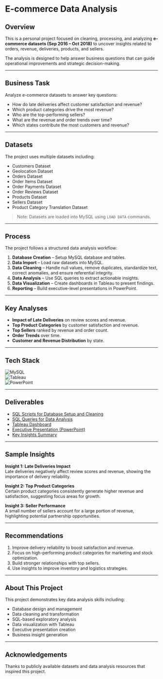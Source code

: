 # E-commerce Data Analysis  

## Overview  
This is a personal project focused on cleaning, processing, and analyzing **e-commerce datasets (Sep 2016 – Oct 2018)** to uncover insights related to orders, revenue, deliveries, products, and sellers.  

The analysis is designed to help answer business questions that can guide operational improvements and strategic decision-making.  

---

## Business Task  
Analyze e-commerce datasets to answer key questions:  
- How do late deliveries affect customer satisfaction and revenue?  
- Which product categories drive the most revenue?  
- Who are the top-performing sellers?  
- What are the revenue and order trends over time?  
- Which states contribute the most customers and revenue?  

---

## Datasets  
The project uses multiple datasets including:  

- Customers Dataset  
- Geolocation Dataset  
- Orders Dataset  
- Order Items Dataset  
- Order Payments Dataset  
- Order Reviews Dataset  
- Products Dataset  
- Sellers Dataset  
- Product Category Translation Dataset  

> Note: Datasets are loaded into MySQL using `LOAD DATA` commands.  

---

## Process  
The project follows a structured data analysis workflow:  

1. **Database Creation** – Setup MySQL database and tables.  
2. **Data Import** – Load raw datasets into MySQL.  
3. **Data Cleaning** – Handle null values, remove duplicates, standardize text, correct anomalies, and ensure referential integrity.  
4. **Data Analysis** – Use SQL queries to extract actionable insights.  
5. **Data Visualization** – Create dashboards in Tableau to present findings.  
6. **Reporting** – Build executive-level presentations in PowerPoint.  

---

## Key Analyses  
- **Impact of Late Deliveries** on review scores and revenue.  
- **Top Product Categories** by customer satisfaction and revenue.  
- **Top Sellers** ranked by revenue and order count.  
- **Order Trends** over time.  
- **Customer and Revenue Distribution** by state.  

---

## Tech Stack  
![MySQL](https://img.shields.io/badge/-MySQL-blue?logo=mysql&logoColor=white)  
![Tableau](https://img.shields.io/badge/-Tableau-blue?logo=tableau&logoColor=white)  
![PowerPoint](https://img.shields.io/badge/-PowerPoint-orange?logo=microsoft-powerpoint&logoColor=white)  

---

## Deliverables  
- [SQL Scripts for Database Setup and Cleaning](./scripts/data_cleaning.sql)  
- [SQL Queries for Data Analysis](./scripts/data_analysis.sql)  
- [Tableau Dashboard](./dashboard/ecommerce_dashboard.twbx)  
- [Executive Presentation (PowerPoint)](./deliverables/Ecommerce_Analysis_Presentation.pptx)  
- [Key Insights Summary](./deliverables/Key_Insights_Report.pdf)  

---

## Sample Insights  

**Insight 1: Late Deliveries Impact**  
Late deliveries negatively affect review scores and revenue, showing the importance of delivery reliability.  

**Insight 2: Top Product Categories**  
Certain product categories consistently generate higher revenue and satisfaction, suggesting focus areas for growth.  

**Insight 3: Seller Performance**  
A small number of sellers account for a large portion of revenue, highlighting potential partnership opportunities.  

---

## Recommendations  
1. Improve delivery reliability to boost satisfaction and revenue.  
2. Focus on high-performing product categories for marketing and stock optimization.  
3. Build stronger relationships with top sellers.  
4. Use insights to improve inventory and logistics strategies.  

---

## About This Project  
This project demonstrates key data analysis skills including:  
- Database design and management  
- Data cleaning and transformation  
- SQL-based exploratory analysis  
- Data visualization with Tableau  
- Executive presentation creation  
- Business insight generation  

---

## Acknowledgements  
Thanks to publicly available datasets and data analysis resources that inspired this project.
